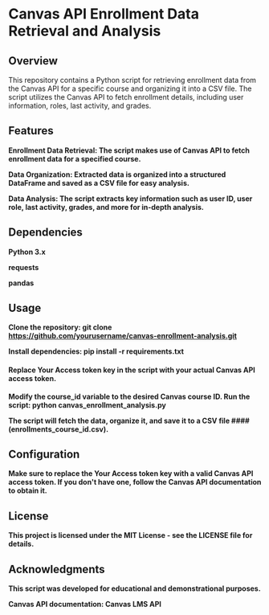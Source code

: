 # Canvas API Enrollment Data Retrieval and Analysis
## Overview
This repository contains a Python script for retrieving enrollment data from the Canvas API for a specific course and organizing it into a CSV file. The script utilizes the Canvas API to fetch enrollment details, including user information, roles, last activity, and grades.

## Features
<strong>Enrollment Data Retrieval:<strong/> The script makes use of Canvas API to fetch enrollment data for a specified course.

<strong> Data Organization: <strong/> Extracted data is organized into a structured DataFrame and saved as a CSV file for easy analysis.

<strong> Data Analysis: <strong/> The script extracts key information such as user ID, user role, last activity, grades, and more for in-depth analysis.

## Dependencies
Python 3.x

requests

pandas

## Usage
Clone the repository:
git clone https://github.com/yourusername/canvas-enrollment-analysis.git

Install dependencies:
pip install -r requirements.txt
#### Replace Your Access token key in the script with your actual Canvas API access token.

Modify the course_id variable to the desired Canvas course ID.
Run the script:
python canvas_enrollment_analysis.py

The script will fetch the data, organize it, and save it to a CSV file #### (enrollments_course_id.csv).

## Configuration
Make sure to replace the Your Access token key with a valid Canvas API access token. If you don't have one, follow the Canvas API documentation to obtain it.

## License

This project is licensed under the MIT License - see the LICENSE file for details.

## Acknowledgments

This script was developed for educational and demonstrational purposes.

Canvas API documentation: Canvas LMS API
